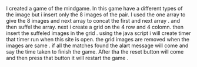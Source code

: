I created a game of the mindgame.
In this game have a different types of the image but i insert only the 8 images of the pair.
I used the one array to give the 8 images and next array to concat the first and next array .
and then suffel the array.
 next i create a grid on the 4 row and 4 colomn.
 then insert the suffeled images in the grid .
 using the java script i will create timer that timer run when this site is open.
 the grid images are removed when the images are same .
 if all the matches found the alart message will come and say the time taken to finish the game.
 After tha the reset button will come and then press that button it will restart the game .
 
